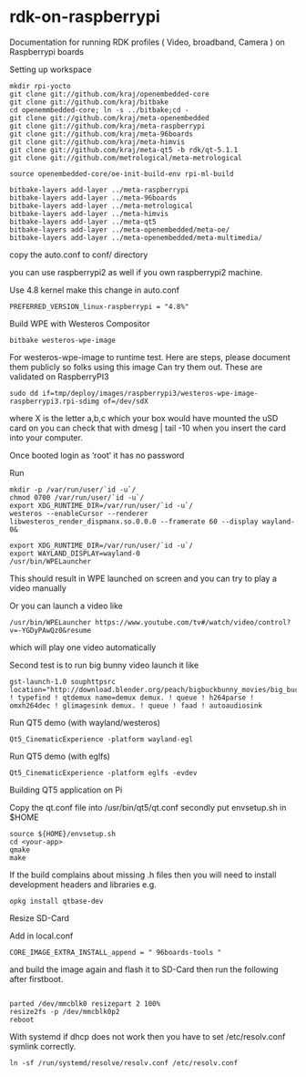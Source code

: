 # rdk-on-raspberrypi
Documentation for running RDK profiles ( Video, broadband, Camera ) on Raspberrypi boards

Setting up workspace

```shell
mkdir rpi-yocto
git clone git://github.com/kraj/openembedded-core
git clone git://github.com/kraj/bitbake
cd openemmbedded-core; ln -s ../bitbake;cd -
git clone git://github.com/kraj/meta-openembedded
git clone git://github.com/kraj/meta-raspberrypi
git clone git://github.com/kraj/meta-96boards
git clone git://github.com/kraj/meta-himvis
git clone git://github.com/kraj/meta-qt5 -b rdk/qt-5.1.1
git clone git://github.com/metrological/meta-metrological

source openembedded-core/oe-init-build-env rpi-ml-build

bitbake-layers add-layer ../meta-raspberrypi
bitbake-layers add-layer ../meta-96boards
bitbake-layers add-layer ../meta-metrological
bitbake-layers add-layer ../meta-himvis
bitbake-layers add-layer ../meta-qt5
bitbake-layers add-layer ../meta-openembedded/meta-oe/
bitbake-layers add-layer ../meta-openembedded/meta-multimedia/

```

copy the auto.conf to  conf/ directory

you can use raspberrypi2 as well if you own raspberrypi2 machine.

Use 4.8 kernel make this change in auto.conf

```shell
PREFERRED_VERSION_linux-raspberrypi = "4.8%"
```

Build WPE with Westeros Compositor

```shell
bitbake westeros-wpe-image
```

For westeros-wpe-image to runtime test. Here are steps, please document them publicly so folks using this image
Can try them out. These are validated on RaspberryPI3
 
 ```shell
sudo dd if=tmp/deploy/images/raspberrypi3/westeros-wpe-image-raspberrypi3.rpi-sdimg of=/dev/sdX
 ```
 
where X is the letter a,b,c which your box would have mounted the uSD card on you can check that with dmesg | tail -10
when you insert the card into your computer.
 
Once booted login as ‘root’ it has no password
 
Run
```shell
mkdir -p /var/run/user/`id -u`/
chmod 0700 /var/run/user/`id -u`/
export XDG_RUNTIME_DIR=/var/run/user/`id -u`/
westeros --enableCursor --renderer libwesteros_render_dispmanx.so.0.0.0 --framerate 60 --display wayland-0&

export XDG_RUNTIME_DIR=/var/run/user/`id -u`/
export WAYLAND_DISPLAY=wayland-0
/usr/bin/WPELauncher
 ```
This should result in WPE launched on screen and you can try to play a video manually
 
Or you can launch a video like
 ```shell
/usr/bin/WPELauncher https://www.youtube.com/tv#/watch/video/control?v=-YGDyPAwQz0&resume
 ```
which will play one video automatically
 
 
Second test is to run big bunny video launch it like
 ```shell
gst-launch-1.0 souphttpsrc location="http://download.blender.org/peach/bigbuckbunny_movies/big_buck_bunny_720p_h264.mov" ! typefind ! qtdemux name=demux demux. ! queue ! h264parse ! omxh264dec ! glimagesink demux. ! queue ! faad ! autoaudiosink
```

Run QT5 demo (with wayland/westeros)

 ```shell
Qt5_CinematicExperience -platform wayland-egl
```

Run QT5 demo (with eglfs)

 ```shell
Qt5_CinematicExperience -platform eglfs -evdev
```

Building QT5 application on Pi

Copy the qt.conf file into /usr/bin/qt5/qt.conf
secondly put envsetup.sh in $HOME

```shell
source ${HOME}/envsetup.sh
cd <your-app>
qmake
make
```

If the build complains about missing .h files then you will need to install development headers and libraries e.g.
```shell
opkg install qtbase-dev
```

Resize SD-Card

Add in local.conf
```shell
CORE_IMAGE_EXTRA_INSTALL_append = " 96boards-tools "
```
and build the image again and flash it to SD-Card then run the following after firstboot.

```shell

parted /dev/mmcblk0 resizepart 2 100%
resize2fs -p /dev/mmcblk0p2
reboot

```

With systemd if dhcp does not work then you have to set /etc/resolv.conf symlink correctly.

```shell
ln -sf /run/systemd/resolve/resolv.conf /etc/resolv.conf
```
